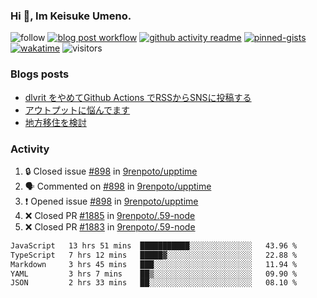 ### Hi 👋, Im Keisuke Umeno.

<!--
**9renpoto/9renpoto** is a ✨ _special_ ✨ repository because its `README.md` (this file) appears on your GitHub profile.

Here are some ideas to get you started:

- 🔭 I’m currently working on ...
- 🌱 I’m currently learning ...
- 👯 I’m looking to collaborate on ...
- 🤔 I’m looking for help with ...
- 💬 Ask me about ...
- 📫 How to reach me: ...
- 😄 Pronouns: ...
- ⚡ Fun fact: ...
-->

![follow](https://img.shields.io/github/followers/9renpoto?label=Follow&style=social)
[![blog post workflow](https://github.com/9renpoto/9renpoto/actions/workflows/blog.yml/badge.svg)](https://github.com/9renpoto/9renpoto/actions/workflows/blog.yml)
[![github activity readme](https://github.com/9renpoto/9renpoto/actions/workflows/activity.yml/badge.svg)](https://github.com/9renpoto/9renpoto/actions/workflows/activity.yml)
[![pinned-gists](https://github.com/9renpoto/9renpoto/actions/workflows/pin-gist.yml/badge.svg)](https://github.com/9renpoto/9renpoto/actions/workflows/pin-gist.yml)
[![wakatime](https://github.com/9renpoto/9renpoto/actions/workflows/waka-readme-status.yml/badge.svg)](https://github.com/9renpoto/9renpoto/actions/workflows/waka-readme-status.yml)
![visitors](https://komarev.com/ghpvc/?username=9renpoto&label=Profile%20views&color=0e75b6&style=flat)

### Blogs posts

<!-- BLOG-POST-LIST:START -->
- [dlvrit をやめてGithub Actions でRSSからSNSに投稿する](https://9renpoto.win/entry/2023/11/12/dlvrit-to-gh-actions)
- [アウトプットに悩んでます](https://9renpoto.win/entry/2023/11/11/technology-to-limit-input)
- [地方移住を検討](https://9renpoto.win/entry/2023/09/09/migration-plan)
<!-- BLOG-POST-LIST:END -->

### Activity

<!--START_SECTION:activity-->
1. 🔒 Closed issue [#898](https://github.com/9renpoto/upptime/issues/898) in [9renpoto/upptime](https://github.com/9renpoto/upptime)
2. 🗣 Commented on [#898](https://github.com/9renpoto/upptime/issues/898#issuecomment-1833509515) in [9renpoto/upptime](https://github.com/9renpoto/upptime)
3. ❗ Opened issue [#898](https://github.com/9renpoto/upptime/issues/898) in [9renpoto/upptime](https://github.com/9renpoto/upptime)
4. ❌ Closed PR [#1885](https://github.com/9renpoto/.59-node/pull/1885) in [9renpoto/.59-node](https://github.com/9renpoto/.59-node)
5. ❌ Closed PR [#1883](https://github.com/9renpoto/.59-node/pull/1883) in [9renpoto/.59-node](https://github.com/9renpoto/.59-node)
<!--END_SECTION:activity-->

<!--START_SECTION:waka-->

```txt
JavaScript   13 hrs 51 mins  ███████████░░░░░░░░░░░░░░   43.96 %
TypeScript   7 hrs 12 mins   █████▓░░░░░░░░░░░░░░░░░░░   22.88 %
Markdown     3 hrs 45 mins   ███░░░░░░░░░░░░░░░░░░░░░░   11.94 %
YAML         3 hrs 7 mins    ██▒░░░░░░░░░░░░░░░░░░░░░░   09.90 %
JSON         2 hrs 33 mins   ██░░░░░░░░░░░░░░░░░░░░░░░   08.10 %
```

<!--END_SECTION:waka-->
